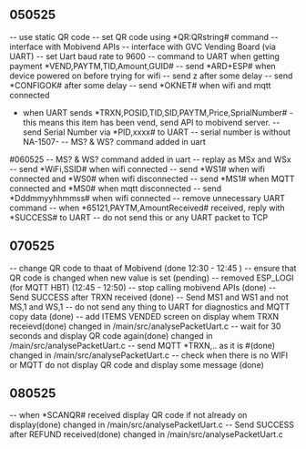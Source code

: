## 050525
-- use static QR code
-- set QR code using *QR:QRstring# command
-- interface with Mobivend APIs
-- interface with GVC Vending Board (via UART)
-- set Uart baud rate to 9600
-- command to UART when getting payment *VEND,PAYTM,TID,Amount,GUID#
-- send *ARD+ESP# when device powered on before trying for wifi
-- send z after some delay
-- send *CONFIGOK# after some delay
-- send *OKNET# when wifi and mqtt connected
- when UART sends *TRXN,POSID,TID,SID,PAYTM,Price,SprialNumber# - this means this item has been vend, send API to mobivend server.
-- send Serial Number via *PID,xxxx# to UART
-- serial number is without NA-1507-
-- MS? & WS? command added in uart

#060525
-- MS? & WS? command added in uart
-- replay as MSx and WSx
-- send *WiFi,SSID# when wifi connected
-- send *WS1# when wifi connected and *WS0# when wifi disconnected
-- send *MS1# when MQTT connected and *MS0# when mqtt disconnected
-- send *Dddmmyyhhmmss# when wifi connected
-- remove unnecessary UART command
-- when *65121,PAYTM,AmountReceived#  received, reply with *SUCCESS# to UART
-- do not send this or any UART packet to TCP

## 070525
-- change QR code to thaat of Mobivend (done 12:30 - 12:45 )
-- ensure that QR code is changed when new value is set (pending)
-- removed ESP_LOGI (for MQTT HBT) (12:45 - 12:50)
-- stop calling mobivend APIs (done)
-- Send SUCCESS after TRXN received (done)
-- Send MS1 and WS1 and not MS,1 and WS,1
-- do not send any thing to UART for diagnostics and MQTT copy data (done)
-- add ITEMS VENDED screen on display whem TRXN receievd(done)  changed in /main/src/analysePacketUart.c
-- wait for 30 seconds and display QR code again(done)  changed in /main/src/analysePacketUart.c
-- send MQTT *TRXN,.. as it is #(done)  changed in /main/src/analysePacketUart.c
-- check when there is no WIFI or MQTT do not display QR code and display some message (done)

## 080525
-- when *SCANQR# received display QR code if not already on display(done)  changed in /main/src/analysePacketUart.c
-- Send SUCCESS after REFUND received(done)  changed in /main/src/analysePacketUart.c




